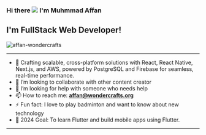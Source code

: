 ### Hi there ![](https://user-images.githubusercontent.com/18350557/176309783-0785949b-9127-417c-8b55-ab5a4333674e.gif) I'm Muhmmad Affan

## I'm FullStack Web Developer!


<!--
**affan-wondercrafts/affan-wondercrafts** is a ✨ _special_ ✨ repository because its `README.md` (this file) appears on your GitHub profile.

Here are some ideas to get you started:

- 🔭 I’m currently working on ... -->


<p align="left"> <img src="https://komarev.com/ghpvc/?username=affan-wondercrafts&label=Profile%20views&color=0e75b6&style=flat" alt="affan-wondercrafts" /> </p>

---



- 🌱 Crafting scalable, cross-platform solutions with React, React Native, Next.js, and AWS, powered by PostgreSQL and Firebase for seamless, real-time performance.
- 👯 I’m looking to collaborate with other content creator
- 🤔 I’m looking for help with someone who needs help
- 📫 How to reach me: **affan@wondercrafts.org**
- ⚡ Fun fact: I love to play badminton and want to know about new technology
- 🥅 2024 Goal: To learn Flutter and build mobile apps using Flutter.


--- 



